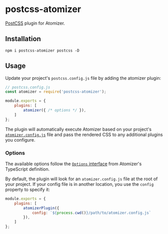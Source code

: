 # postcss-atomizer

[PostCSS](https://postcss.org/) plugin for Atomizer.

## Installation

```shell
npm i postcss-atomizer postcss -D
```

## Usage

Update your project's `postcss.config.js` file by adding the atomizer plugin:

```js
// postcss.config.js
const atomizer = require('postcss-atomizer');

module.exports = {
    plugins: [
        atomizer({ /* options */ }),
    ]
};
```

The plugin will automatically execute Atomizer based on your project's [`atomizer.config.js`](https://acss-io.github.io/atomizer/configuration.html) file and pass the rendered CSS to any additional plugins you configure.

### Options

The available options follow the [`Options` interface](https://github.com/acss-io/atomizer/blob/main/packages/atomizer/index.d.ts) from Atomizer's TypeScript definition.

By default, the plugin will look for an `atomizer.config.js` file at the root of your project. If your config file is in another location, you use the `config` property to specify it:

```js
module.exports = {
    plugins: [
        atomizerPlugin({
            config: `${process.cwd()}/path/to/atomizer.config.js`
        }),
    ]
};
```
